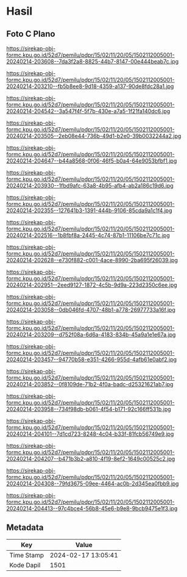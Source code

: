 # Hasil

## Foto C Plano

https://sirekap-obj-formc.kpu.go.id/52d7/pemilu/pdpr/15/02/11/20/05/1502112005001-20240214-203608--7da3f2a8-8825-44b7-8147-00e444beab7c.jpg

https://sirekap-obj-formc.kpu.go.id/52d7/pemilu/pdpr/15/02/11/20/05/1502112005001-20240214-203210--fb5b8ee8-9d18-4359-a137-90de8fdc28a1.jpg

https://sirekap-obj-formc.kpu.go.id/52d7/pemilu/pdpr/15/02/11/20/05/1502112005001-20240214-204542--3a547f4f-5f7b-430e-a7a5-1f21fa140dc6.jpg

https://sirekap-obj-formc.kpu.go.id/52d7/pemilu/pdpr/15/02/11/20/05/1502112005001-20240214-203505--2eb08e44-736b-49d1-b2e0-39b0032244a2.jpg

https://sirekap-obj-formc.kpu.go.id/52d7/pemilu/pdpr/15/02/11/20/05/1502112005001-20240214-204647--b44a8568-0f06-46f5-b0a4-64e9053bfbf1.jpg

https://sirekap-obj-formc.kpu.go.id/52d7/pemilu/pdpr/15/02/11/20/05/1502112005001-20240214-203930--1fbd9afc-63a8-4b95-afb4-ab2a186c19d6.jpg

https://sirekap-obj-formc.kpu.go.id/52d7/pemilu/pdpr/15/02/11/20/05/1502112005001-20240214-202355--127641b3-1391-444b-9106-85cda9a1c1f4.jpg

https://sirekap-obj-formc.kpu.go.id/52d7/pemilu/pdpr/15/02/11/20/05/1502112005001-20240214-202516--1b8fbf8a-2445-4c74-87b1-11106be7c71c.jpg

https://sirekap-obj-formc.kpu.go.id/52d7/pemilu/pdpr/15/02/11/20/05/1502112005001-20240214-202628--e730f882-c001-4ace-8990-2ba695f26039.jpg

https://sirekap-obj-formc.kpu.go.id/52d7/pemilu/pdpr/15/02/11/20/05/1502112005001-20240214-202951--2eed9127-1872-4c5b-9d9a-223d2350c6ee.jpg

https://sirekap-obj-formc.kpu.go.id/52d7/pemilu/pdpr/15/02/11/20/05/1502112005001-20240214-203058--0db046fd-4707-48b1-a778-26977733a16f.jpg

https://sirekap-obj-formc.kpu.go.id/52d7/pemilu/pdpr/15/02/11/20/05/1502112005001-20240214-203209--d752f08a-6d6a-4183-834b-45a9a1e1e67a.jpg

https://sirekap-obj-formc.kpu.go.id/52d7/pemilu/pdpr/15/02/11/20/05/1502112005001-20240214-203457--94770b58-e351-4266-955d-4afb61e0abf2.jpg

https://sirekap-obj-formc.kpu.go.id/52d7/pemilu/pdpr/15/02/11/20/05/1502112005001-20240214-203852--0f8109de-71b2-4f0a-badc-d25321621ab7.jpg

https://sirekap-obj-formc.kpu.go.id/52d7/pemilu/pdpr/15/02/11/20/05/1502112005001-20240214-203958--734f98db-b061-4f54-b171-92c166ff531b.jpg

https://sirekap-obj-formc.kpu.go.id/52d7/pemilu/pdpr/15/02/11/20/05/1502112005001-20240214-204101--7d1cd723-8248-4c04-b33f-81fcb56749e9.jpg

https://sirekap-obj-formc.kpu.go.id/52d7/pemilu/pdpr/15/02/11/20/05/1502112005001-20240214-204207--b471b3b2-a810-4f19-8ef2-1649c00525c2.jpg

https://sirekap-obj-formc.kpu.go.id/52d7/pemilu/pdpr/15/02/11/20/05/1502112005001-20240214-204308--79fd3675-09ee-4464-ac0b-2d345ea0fbb9.jpg

https://sirekap-obj-formc.kpu.go.id/52d7/pemilu/pdpr/15/02/11/20/05/1502112005001-20240214-204413--97c4bce4-56b8-45e6-b9e8-9bcb9475e1f3.jpg


## Metadata

| Key        | Value               |
| ---------- | ------------------- |
| Time Stamp | 2024-02-17 13:05:41 |
| Kode Dapil | 1501                |



